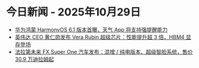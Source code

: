 # 今日新闻 - 2025年10月29日
- [华为鸿蒙 HarmonyOS 6.1 版本首曝，天气 App 将支持强提醒能力](https://www.ithome.com/0/893/103.htm)
- [英伟达 CEO 黄仁勋发布 Vera Rubin 超级芯片：性能提升超 3 倍，HBM4 显存登场](https://www.ithome.com/0/893/102.htm)
- [法拉第未来 FX Super One 汽车发布：混增 / 纯电版本、超级智脸系统，售价 30.9 万迪拉姆起](https://www.ithome.com/0/893/101.htm)
